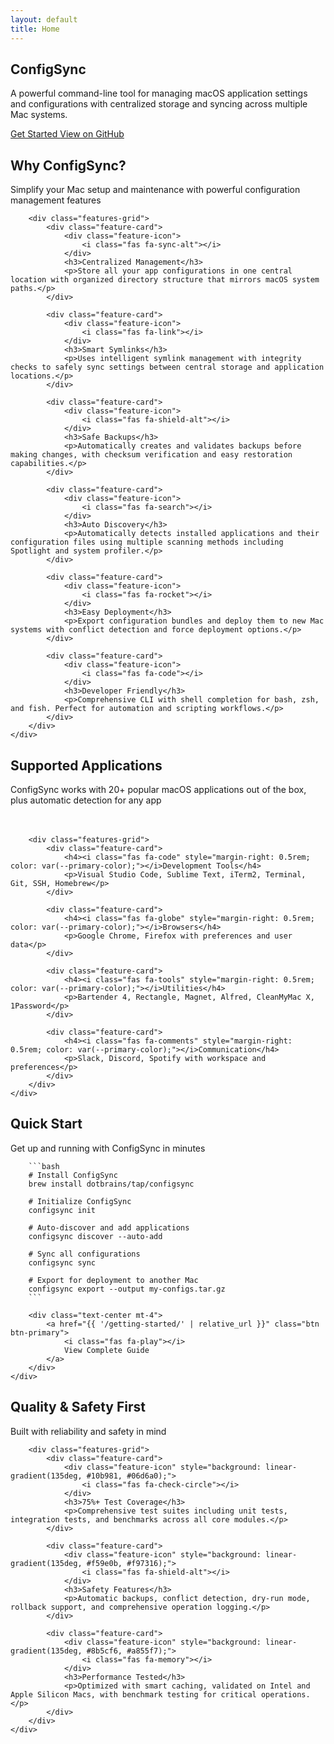 ```yaml
---
layout: default
title: Home
---
```


<section class="hero">
    <div class="hero-container">
        <h1>ConfigSync</h1>
        <p>A powerful command-line tool for managing macOS application settings and configurations with centralized storage and syncing across multiple Mac systems.</p>
        <div class="hero-buttons">
            <a href="{{ '/installation/' | relative_url }}" class="btn btn-primary">
                <i class="fas fa-download"></i>
                Get Started
            </a>
            <a href="https://github.com/{{ site.repository }}" class="btn btn-secondary" target="_blank">
                <i class="fab fa-github"></i>
                View on GitHub
            </a>
        </div>
    </div>
</section>

<section class="features">
    <div class="features-container">
        <h2 class="section-title">Why ConfigSync?</h2>
        <p class="section-subtitle">
            Simplify your Mac setup and maintenance with powerful configuration management features
        </p>

        <div class="features-grid">
            <div class="feature-card">
                <div class="feature-icon">
                    <i class="fas fa-sync-alt"></i>
                </div>
                <h3>Centralized Management</h3>
                <p>Store all your app configurations in one central location with organized directory structure that mirrors macOS system paths.</p>
            </div>

            <div class="feature-card">
                <div class="feature-icon">
                    <i class="fas fa-link"></i>
                </div>
                <h3>Smart Symlinks</h3>
                <p>Uses intelligent symlink management with integrity checks to safely sync settings between central storage and application locations.</p>
            </div>

            <div class="feature-card">
                <div class="feature-icon">
                    <i class="fas fa-shield-alt"></i>
                </div>
                <h3>Safe Backups</h3>
                <p>Automatically creates and validates backups before making changes, with checksum verification and easy restoration capabilities.</p>
            </div>

            <div class="feature-card">
                <div class="feature-icon">
                    <i class="fas fa-search"></i>
                </div>
                <h3>Auto Discovery</h3>
                <p>Automatically detects installed applications and their configuration files using multiple scanning methods including Spotlight and system profiler.</p>
            </div>

            <div class="feature-card">
                <div class="feature-icon">
                    <i class="fas fa-rocket"></i>
                </div>
                <h3>Easy Deployment</h3>
                <p>Export configuration bundles and deploy them to new Mac systems with conflict detection and force deployment options.</p>
            </div>

            <div class="feature-card">
                <div class="feature-icon">
                    <i class="fas fa-code"></i>
                </div>
                <h3>Developer Friendly</h3>
                <p>Comprehensive CLI with shell completion for bash, zsh, and fish. Perfect for automation and scripting workflows.</p>
            </div>
        </div>
    </div>
</section>

<section class="content">
    <div style="max-width: 1200px; margin: 0 auto;">
        <h2 class="text-center">Supported Applications</h2>
        <p class="text-center section-subtitle" style="margin-bottom: 3rem;">
            ConfigSync works with 20+ popular macOS applications out of the box, plus automatic detection for any app
        </p>

        <div class="features-grid">
            <div class="feature-card">
                <h4><i class="fas fa-code" style="margin-right: 0.5rem; color: var(--primary-color);"></i>Development Tools</h4>
                <p>Visual Studio Code, Sublime Text, iTerm2, Terminal, Git, SSH, Homebrew</p>
            </div>

            <div class="feature-card">
                <h4><i class="fas fa-globe" style="margin-right: 0.5rem; color: var(--primary-color);"></i>Browsers</h4>
                <p>Google Chrome, Firefox with preferences and user data</p>
            </div>

            <div class="feature-card">
                <h4><i class="fas fa-tools" style="margin-right: 0.5rem; color: var(--primary-color);"></i>Utilities</h4>
                <p>Bartender 4, Rectangle, Magnet, Alfred, CleanMyMac X, 1Password</p>
            </div>

            <div class="feature-card">
                <h4><i class="fas fa-comments" style="margin-right: 0.5rem; color: var(--primary-color);"></i>Communication</h4>
                <p>Slack, Discord, Spotify with workspace and preferences</p>
            </div>
        </div>
    </div>
</section>

<section class="py-4" style="background: var(--bg-secondary);">
    <div class="content">
        <h2 class="text-center">Quick Start</h2>
        <p class="text-center section-subtitle">
            Get up and running with ConfigSync in minutes
        </p>

        ```bash
        # Install ConfigSync
        brew install dotbrains/tap/configsync

        # Initialize ConfigSync
        configsync init

        # Auto-discover and add applications
        configsync discover --auto-add

        # Sync all configurations
        configsync sync

        # Export for deployment to another Mac
        configsync export --output my-configs.tar.gz
        ```

        <div class="text-center mt-4">
            <a href="{{ '/getting-started/' | relative_url }}" class="btn btn-primary">
                <i class="fas fa-play"></i>
                View Complete Guide
            </a>
        </div>
    </div>
</section>

<section class="content">
    <div style="max-width: 1200px; margin: 0 auto;">
        <h2 class="text-center">Quality & Safety First</h2>
        <p class="text-center section-subtitle">
            Built with reliability and safety in mind
        </p>

        <div class="features-grid">
            <div class="feature-card">
                <div class="feature-icon" style="background: linear-gradient(135deg, #10b981, #06d6a0);">
                    <i class="fas fa-check-circle"></i>
                </div>
                <h3>75%+ Test Coverage</h3>
                <p>Comprehensive test suites including unit tests, integration tests, and benchmarks across all core modules.</p>
            </div>

            <div class="feature-card">
                <div class="feature-icon" style="background: linear-gradient(135deg, #f59e0b, #f97316);">
                    <i class="fas fa-shield-alt"></i>
                </div>
                <h3>Safety Features</h3>
                <p>Automatic backups, conflict detection, dry-run mode, rollback support, and comprehensive operation logging.</p>
            </div>

            <div class="feature-card">
                <div class="feature-icon" style="background: linear-gradient(135deg, #8b5cf6, #a855f7);">
                    <i class="fas fa-memory"></i>
                </div>
                <h3>Performance Tested</h3>
                <p>Optimized with smart caching, validated on Intel and Apple Silicon Macs, with benchmark testing for critical operations.</p>
            </div>
        </div>
    </div>
</section>
